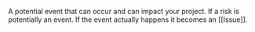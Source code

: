 A potential event that can occur and can impact your project. 
If a risk is potentially an event. If the event actually happens it becomes an [[Issue]].
